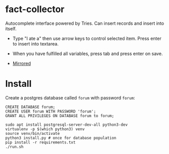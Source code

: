 # fact-collector

Autocomplete interface powered by Tries. Can insert records and insert into itself.

* Type "I ate a"  then use arrow keys to control selected item. Press enter to insert into textarea.
* When you have fulfilled all variables, press tab and press enter on save.

* [Mirrored](https://jsfiddle.net/8nat61g5/13/)

# Install

Create a postgres database called `forum` with password `forum`:
```
CREATE DATABASE forum;
CREATE USER forum WITH PASSWORD 'forum';
GRANT ALL PRIVILEGES ON DATABASE forum to forum;
```



```
sudo apt install postgresql-server-dev-all python3-dev
virtualenv -p $(which python3) venv
source venv/bin/activate
python3 install.py # once for database population
pip install -r requirements.txt
./run.sh
```
